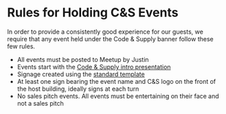 # Rules for Holding C&S Events

In order to provide a consistently good experience for our guests, we require
that any event held under the Code & Supply banner follow these few rules.

- All events must be posted to Meetup by Justin
- Events start with the [Code & Supply intro presentation](https://docs.google.com/presentation/d/1s47uqhIDKbWsNU3jrjwBrhqSbVzqCfeEXSiw7_g17W4/edit?usp=sharing)
- Signage created using the [standard template](https://docs.google.com/document/d/1-fbuoF7z2YEnss0y1ahFe9BKjZ74VaMKMbGVrLoPVB4/edit?usp=sharing)
- At least one sign bearing the event name and C&S logo on the front of the
  host building, ideally signs at each turn
- No sales pitch events. All events must be entertaining on their face and
  not a sales pitch
